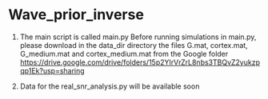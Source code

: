 # Wave_prior_inverse
1. The main script is called main.py
Before running simulations in main.py, please download in the data_dir directory the files G.mat, cortex.mat, G_medium.mat and cortex_medium.mat from the Google folder https://drive.google.com/drive/folders/15p2YIrVrZrL8nbs3TBQvZ2yukzpqp1Ek?usp=sharing

2. Data for the real_snr_analysis.py will be available soon
